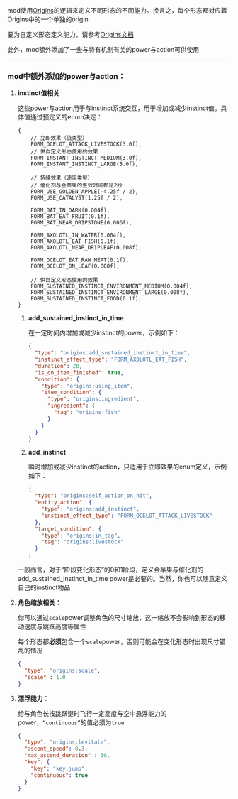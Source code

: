 mod使用[Origins](https://modrinth.com/mod/origins)的逻辑来定义不同形态的不同能力。换言之，每个形态都对应着Origins中的一个单独的origin

要为自定义形态定义能力，请参考[Origins文档](https://origins.readthedocs.io/en/latest/)

此外，mod额外添加了一些与特有机制有关的power与action可供使用

---
### mod中额外添加的power与action：

1. **instinct值相关**

   这些power与action用于与instinct系统交互，用于增加或减少instinct值。具体值通过预定义的enum决定：
   
   ```
   {
       // 立即效果（值类型）
       FORM_OCELOT_ATTACK_LIVESTOCK(3.0f),
       // 供自定义形态使用的效果
       FORM_INSTANT_INSTINCT_MEDIUM(3.0f),
       FORM_INSTANT_INSTINCT_LARGE(5.0f),
   
       // 持续效果（速率类型）
       // 催化剂与金苹果的生效时间都是2秒
       FORM_USE_GOLDEN_APPLE(-4.25f / 2),
       FORM_USE_CATALYST(1.25f / 2),
   
       FORM_BAT_IN_DARK(0.004f),
       FORM_BAT_EAT_FRUIT(0.1f),
       FORM_BAT_NEAR_DRIPSTONE(0.006f),
   
       FORM_AXOLOTL_IN_WATER(0.004f),
       FORM_AXOLOTL_EAT_FISH(0.1f),
       FORM_AXOLOTL_NEAR_DRIPLEAF(0.008f),
   
       FORM_OCELOT_EAT_RAW_MEAT(0.1f),
       FORM_OCELOT_ON_LEAF(0.008f),
   
       // 供自定义形态使用的效果
       FORM_SUSTAINED_INSTINCT_ENVIRONMENT_MEDIUM(0.004f),
       FORM_SUSTAINED_INSTINCT_ENVIRONMENT_LARGE(0.008f),
       FORM_SUSTAINED_INSTINCT_FOOD(0.1f);
   }
   ```
   1. **add_sustained_instinct_in_time**
      
      在一定时间内增加或减少instinct的power，示例如下：

      ```json
      {
        "type": "origins:add_sustained_instinct_in_time",
        "instinct_effect_type": "FORM_AXOLOTL_EAT_FISH",
        "duration": 20,
        "is_on_item_finished": true,
        "condition": {
          "type": "origins:using_item",
          "item_condition": {
            "type": "origins:ingredient",
            "ingredient": {
              "tag": "origins:fish"
            }
          }
        }
      }
      ```

   2. **add_instinct**
      
      瞬时增加或减少instinct的action，只适用于立即效果的enum定义，示例如下：

      ```json
      {
        "type": "origins:self_action_on_hit",
        "entity_action": {
          "type": "origins:add_instinct",
          "instinct_effect_type": "FORM_OCELOT_ATTACK_LIVESTOCK"
        },
        "target_condition": {
          "type": "origins:in_tag",
          "tag": "origins:livestock"
        }
      }
      ```
   一般而言，对于“阶段变化形态”的0和1阶段，定义金苹果与催化剂的add_sustained_instinct_in_time power是必要的。当然，你也可以随意定义自己的instinct物品

3. **角色缩放相关：**
   
   你可以通过`scale`power调整角色的尺寸缩放，这一缩放不会影响到形态的移动速度与跳跃高度等属性
   
   每个形态都**必须**包含一个`scale`power，否则可能会在变化形态时出现尺寸错乱的情况

   ```json
   {
     "type": "origins:scale",
     "scale" : 1.0
   }
   ```

4. **漂浮能力：**
   
   给与角色长按跳跃键时飞行一定高度与空中悬浮能力的power，`“continuous”`的值必须为`true`

   ```json
   {
     "type": "origins:levitate",
     "ascent_speed": 0.3,
     "max_ascend_duration" : 30,
     "key": {
       "key": "key.jump",
       "continuous": true
     }
   }
   ```
